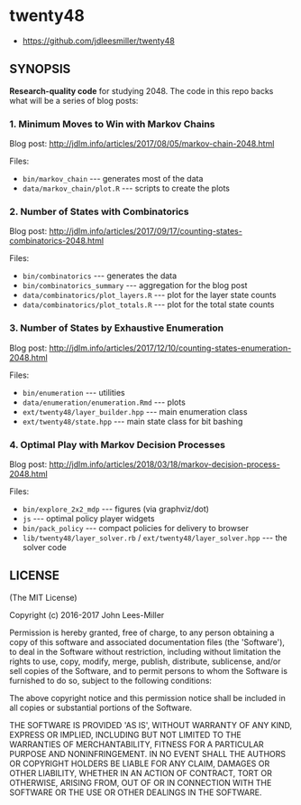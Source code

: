 # twenty48

* https://github.com/jdleesmiller/twenty48

## SYNOPSIS

**Research-quality code** for studying 2048. The code in this repo backs what will be a series of blog posts:

### 1. Minimum Moves to Win with Markov Chains

Blog post: http://jdlm.info/articles/2017/08/05/markov-chain-2048.html

Files:

- `bin/markov_chain` --- generates most of the data
- `data/markov_chain/plot.R` --- scripts to create the plots

### 2. Number of States with Combinatorics

Blog post: http://jdlm.info/articles/2017/09/17/counting-states-combinatorics-2048.html

Files:

- `bin/combinatorics` --- generates the data
- `bin/combinatorics_summary` --- aggregation for the blog post
- `data/combinatorics/plot_layers.R` --- plot for the layer state counts
- `data/combinatorics/plot_totals.R` --- plot for the total state counts

### 3. Number of States by Exhaustive Enumeration

Blog post: http://jdlm.info/articles/2017/12/10/counting-states-enumeration-2048.html

Files:

- `bin/enumeration` --- utilities
- `data/enumeration/enumeration.Rmd` --- plots
- `ext/twenty48/layer_builder.hpp` --- main enumeration class
- `ext/twenty48/state.hpp` --- main state class for bit bashing

### 4. Optimal Play with Markov Decision Processes

Blog post: http://jdlm.info/articles/2018/03/18/markov-decision-process-2048.html

Files:

- `bin/explore_2x2_mdp` --- figures (via graphviz/dot)
- `js` --- optimal policy player widgets
- `bin/pack_policy` --- compact policies for delivery to browser
- `lib/twenty48/layer_solver.rb` / `ext/twenty48/layer_solver.hpp` --- the solver code

## LICENSE

(The MIT License)

Copyright (c) 2016-2017 John Lees-Miller

Permission is hereby granted, free of charge, to any person obtaining
a copy of this software and associated documentation files (the
'Software'), to deal in the Software without restriction, including
without limitation the rights to use, copy, modify, merge, publish,
distribute, sublicense, and/or sell copies of the Software, and to
permit persons to whom the Software is furnished to do so, subject to
the following conditions:

The above copyright notice and this permission notice shall be
included in all copies or substantial portions of the Software.

THE SOFTWARE IS PROVIDED 'AS IS', WITHOUT WARRANTY OF ANY KIND,
EXPRESS OR IMPLIED, INCLUDING BUT NOT LIMITED TO THE WARRANTIES OF
MERCHANTABILITY, FITNESS FOR A PARTICULAR PURPOSE AND NONINFRINGEMENT.
IN NO EVENT SHALL THE AUTHORS OR COPYRIGHT HOLDERS BE LIABLE FOR ANY
CLAIM, DAMAGES OR OTHER LIABILITY, WHETHER IN AN ACTION OF CONTRACT,
TORT OR OTHERWISE, ARISING FROM, OUT OF OR IN CONNECTION WITH THE
SOFTWARE OR THE USE OR OTHER DEALINGS IN THE SOFTWARE.
